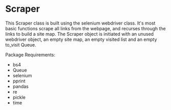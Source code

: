 # Scraper
This Scraper class is built using the selenium webdriver class. It's most basic functions scrape all links from the webpage, and recurses through the links to build a site map. The Scraper object is initiated with an unused webdriver object, an empty site map, an empty visited list and an empty to_visit Queue.

Package Requirements:
- bs4
- Queue
- selenium
- pprint
- pandas
- re
- pickle
- time
